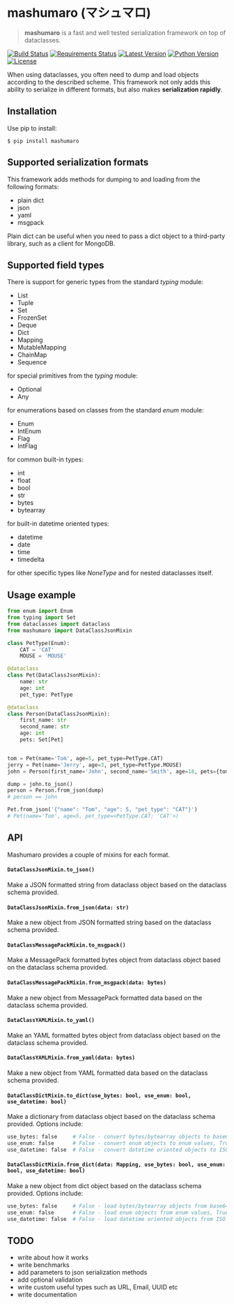 # mashumaro (マシュマロ)

> **mashumaro** is a fast and well tested serialization framework on top of dataclasses.

[![Build Status](https://travis-ci.org/Fatal1ty/mashumaro.svg?branch=master)](https://travis-ci.org/Fatal1ty/mashumaro)
[![Requirements Status](https://requires.io/github/Fatal1ty/mashumaro/requirements.svg?branch=master)](https://requires.io/github/Fatal1ty/mashumaro/requirements/?branch=master)
[![Latest Version](https://img.shields.io/pypi/v/mashumaro.svg)](https://pypi.python.org/pypi/mashumaro)
[![Python Version](https://img.shields.io/pypi/pyversions/mashumaro.svg)](https://pypi.python.org/pypi/mashumaro)
[![License](https://img.shields.io/badge/License-Apache%202.0-blue.svg)](https://opensource.org/licenses/Apache-2.0)


When using dataclasses, you often need to dump and load objects according to the described scheme.
This framework not only adds this ability to serialize in different formats, but also makes **serialization rapidly**.

Installation
--------------------------------------------------------------------------------

Use pip to install:
```shell
$ pip install mashumaro
```

Supported serialization formats
--------------------------------------------------------------------------------

This framework adds methods for dumping to and loading from the following formats:

* plain dict
* json
* yaml
* msgpack

Plain dict can be useful when you need to pass a dict object to a third-party library, such as a client for MongoDB.

Supported field types
--------------------------------------------------------------------------------

There is support for generic types from the standard *typing* module:
* List
* Tuple
* Set
* FrozenSet
* Deque
* Dict
* Mapping
* MutableMapping
* ChainMap
* Sequence

for special primitives from the *typing* module:
* Optional
* Any

for enumerations based on classes from the standard *enum* module:
* Enum
* IntEnum
* Flag
* IntFlag

for common built-in types:
* int
* float
* bool
* str
* bytes
* bytearray

for built-in datetime oriented types:
* datetime
* date
* time
* timedelta

for other specific types like *NoneType* and for nested dataclasses itself.

Usage example
--------------------------------------------------------------------------------

```python
from enum import Enum
from typing import Set
from dataclasses import dataclass
from mashumaro import DataClassJsonMixin

class PetType(Enum):
    CAT = 'CAT'
    MOUSE = 'MOUSE'

@dataclass
class Pet(DataClassJsonMixin):
    name: str
    age: int
    pet_type: PetType

@dataclass
class Person(DataClassJsonMixin):
    first_name: str
    second_name: str
    age: int
    pets: Set[Pet]


tom = Pet(name='Tom', age=5, pet_type=PetType.CAT)
jerry = Pet(name='Jerry', age=3, pet_type=PetType.MOUSE)
john = Person(first_name='John', second_name='Smith', age=18, pets={tom, jerry})

dump = john.to_json()
person = Person.from_json(dump)
# person == john

Pet.from_json('{"name": "Tom", "age": 5, "pet_type": "CAT"}')
# Pet(name='Tom', age=5, pet_type=<PetType.CAT: 'CAT'>)
```

API
--------------------------------------------------------------------------------

Mashumaro provides a couple of mixins for each format.

#### `DataClassJsonMixin.to_json()`

Make a JSON formatted string from dataclass object based on the dataclass schema provided.

#### `DataClassJsonMixin.from_json(data: str)`

Make a new object from JSON formatted string based on the dataclass schema provided.

#### `DataClassMessagePackMixin.to_msgpack()`

Make a MessagePack formatted bytes object from dataclass object based on the dataclass schema provided.

#### `DataClassMessagePackMixin.from_msgpack(data: bytes)`

Make a new object from MessagePack formatted data based on the dataclass schema provided.

#### `DataClassYAMLMixin.to_yaml()`

Make an YAML formatted bytes object from dataclass object based on the dataclass schema provided.

#### `DataClassYAMLMixin.from_yaml(data: bytes)`

Make a new object from YAML formatted data based on the dataclass schema provided.

#### `DataClassDictMixin.to_dict(use_bytes: bool, use_enum: bool, use_datetime: bool)`

Make a dictionary from dataclass object based on the dataclass schema provided. Options include:
```python
use_bytes: false     # False - convert bytes/bytearray objects to base64 encoded string, True - keep untouched
use_enum: false      # False - convert enum objects to enum values, True - keep untouched
use_datetime: false  # False - convert datetime oriented objects to ISO 8601 formatted string, True - keep untouched
```

#### `DataClassDictMixin.from_dict(data: Mapping, use_bytes: bool, use_enum: bool, use_datetime: bool)`

Make a new object from dict object based on the dataclass schema provided. Options include:
```python
use_bytes: false     # False - load bytes/bytearray objects from base64 encoded string, True - keep untouched
use_enum: false      # False - load enum objects from enum values, True - keep untouched
use_datetime: false  # False - load datetime oriented objects from ISO 8601 formatted string, True - keep untouched
```

TODO
--------------------------------------------------------------------------------

* write about how it works
* write benchmarks
* add parameters to json serialization methods
* add optional validation
* write custom useful types such as URL, Email, UUID etc
* write documentation
